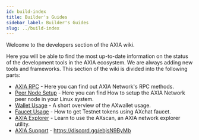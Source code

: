 ```yaml
---
id: build-index
title: Builder's Guides
sidebar_label: Builder's Guides
slug: ../build-index
---
```


Welcome to the developers section of the AXIA wiki.

Here you will be able to find the most up-to-date information on the status of the development tools in the AXIA ecosystem. We are always adding new tools and frameworks.
This section of the wiki is divided into the following parts:



- [AXIA RPC](build-pdk) -  Here you can find out AXIA Network's RPC methods.
- [Peer Node Setup](build-build-with-AXIA) - Here you can find How to setup the AXIA Network peer node in your Linux system.
- [Wallet Usage](build-storage) -  A short overview of the AXwallet usage.
- [Faucet Usage](build-smart-contracts) - How to get Testnet tokens using AXchat faucet.
- [AXIA Explorer](build-oracle) - Learn to use the AXscan, an AXIA network explorer utility.
- [AXIA Support](discord) - https://discord.gg/ebjsN9ByMb

